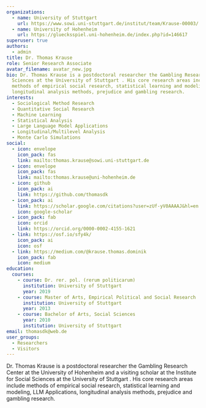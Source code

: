 ```yaml
---
organizations:
  - name: University of Stuttgart
    url: https://www.sowi.uni-stuttgart.de/institut/team/Krause-00003/
  - name: University of Hohenheim
    url: https://gluecksspiel.uni-hohenheim.de/index.php?id=146617
superuser: true
authors:
  - admin
title: Dr. Thomas Krause
role: Senior Research Associate
avatar_filename: avatar_new.jpg
bio: Dr. Thomas Krause is a postdoctoral researcher the Gambling Research Center at the University of Hohenheim and a visiting scholar at the Institute for Social
  Sciences at the University of Stuttgart . His core research areas include
  methods of empirical social research, statistical learning and modeling, LLM Applications,
  longitudinal analysis methods, prejudice and gambling research.
interests:
  - Sociological Method Research
  - Quantitative Social Research
  - Machine Learning
  - Statistical Analysis
  - Large Language Model Applications
  - Longitudinal/Multilevel Analysis
  - Monte Carlo Simulations
social:
  - icon: envelope
    icon_pack: fas
    link: mailto:thomas.krause@sowi.uni-stuttgart.de
  - icon: envelope
    icon_pack: fas
    link: mailto:thomas.krause@uni-hohenheim.de
  - icon: github
    icon_pack: ai
    link: https://github.com/thomasdk
  - icon_pack: ai
    link: https://scholar.google.com/citations?user=zUf-yV0AAAAJ&hl=en
    icon: google-scholar
  - icon_pack: fab
    icon: orcid
    link: https://orcid.org/0000-0002-4155-1621
  - link: https://osf.io/sfy4k/
    icon_pack: ai
    icon: osf
  - link: https://medium.com/@krause.thomas.dominik
    icon_pack: fab
    icon: medium
education:
  courses:
    - course: Dr. rer. pol. (rerum politicarum)
      institution: University of Stuttgart
      year: 2019
    - course: Master of Arts, Empirical Political and Social Research
      institution: University of Stuttgart
      year: 2013
    - course: Bachelor of Arts, Social Sciences
      year: 2010
      institution: University of Stuttgart
email: thomasdk@web.de
user_groups:
  - Researchers
  - Visitors
---
```

Dr. Thomas Krause is a postdoctoral researcher the Gambling Research Center at the University of Hohenheim and a visiting scholar at the Institute for Social
  Sciences at the University of Stuttgart . His core research areas include
  methods of empirical social research, statistical learning and modeling, LLM Applications,
  longitudinal analysis methods, prejudice and gambling research.

